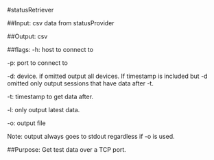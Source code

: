 #statusRetriever

##Input:
csv data from statusProvider

##Output:
csv

##flags:
-h: host to connect to

-p: port to connect to

-d: device. if omitted output all devices. If timestamp is included but -d omitted only output sessions that have data after -t.

-t: timestamp to get data after.

-l: only output latest data.

-o: output file

Note: output always goes to stdout regardless if -o is used.

##Purpose:
Get test data over a TCP port.
